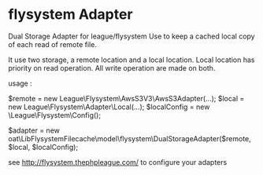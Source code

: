 flysystem Adapter
========

Dual Storage Adapter for league/flysystem
Use to keep a cached local copy of each read of remote file.

It use two storage, a remote location and a local location.
Local location has priority on read operation.
All write operation are made on both.

usage : 

$remote = new League\Flysystem\AwsS3V3\AwsS3Adapter(...);
$local = new League\Flysystem\Adapter\Local(...);
$localConfig = new \League\Flysystem\Config(); 

$adapter = new oat\LibFlysystemFilecache\model\flysystem\DualStorageAdapter($remote, $local, $localConfig);


see http://flysystem.thephpleague.com/ to configure your adapters